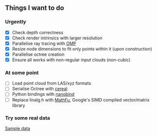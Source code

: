 ## Things I want to do

### Urgently
- [x] Check depth correctness
- [x] Check render intrinsics with larger resolution
- [x] Parallelise ray tracing with [OMP](https://bisqwit.iki.fi/story/howto/openmp/)
- [x] Resize node dimensions to fit only points within it (upon construction)
- [x] Parallelise octree creation
- [x] Ensure all works with non-regular input clouds (non-cubic)

### At some point
- [ ] Load point cloud from LAS/xyz formats
- [ ] Serialise Octree with [cereal](https://uscilab.github.io/cereal/)
- [ ] Python bindings with [nanobind](https://github.com/wjakob/nanobind)
- [ ] Replace linalg.h with [MathFu](https://github.com/google/mathfu), Google's SIMD compiled vector/matrix library

### Try some real data
[Sample data](http://kos.informatik.uni-osnabrueck.de/3Dscans/)